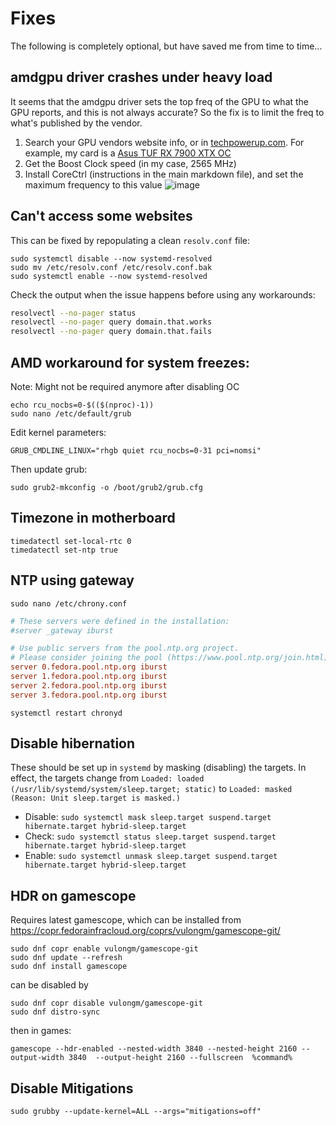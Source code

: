 # Fixes

The following is completely optional, but have saved me from time to time...

## amdgpu driver crashes under heavy load

It seems that the amdgpu driver sets the top freq of the GPU to what the GPU reports, and this is not always accurate? So the fix is to limit the freq to what's published by the vendor.

1. Search your GPU vendors website info, or in [techpowerup.com](https://www.techpowerup.com). For example, my card is a [Asus TUF RX 7900 XTX OC](https://www.techpowerup.com/gpu-specs/asus-tuf-rx-7900-xtx-gaming-oc.b9931)
2. Get the Boost Clock speed (in my case, 2565 MHz)
3. Install CoreCtrl (instructions in the main markdown file), and set the maximum frequency to this value ![image](https://github.com/user-attachments/assets/fa31a96a-1dc6-482d-8ac4-4162125471f1)

## Can't access some websites

This can be fixed by repopulating a clean `resolv.conf` file:

```shell
sudo systemctl disable --now systemd-resolved
sudo mv /etc/resolv.conf /etc/resolv.conf.bak
sudo systemctl enable --now systemd-resolved
```

Check the output when the issue happens before using any workarounds:

```bash
resolvectl --no-pager status
resolvectl --no-pager query domain.that.works
resolvectl --no-pager query domain.that.fails
```

## AMD workaround for system freezes:

Note: Might not be required anymore after disabling OC

```shell
echo rcu_nocbs=0-$(($(nproc)-1))
sudo nano /etc/default/grub
```

Edit kernel parameters:

```
GRUB_CMDLINE_LINUX="rhgb quiet rcu_nocbs=0-31 pci=nomsi"
```

Then update grub:

```
sudo grub2-mkconfig -o /boot/grub2/grub.cfg
```

## Timezone in motherboard

```
timedatectl set-local-rtc 0
timedatectl set-ntp true
```

## NTP using gateway

```
sudo nano /etc/chrony.conf
```

```conf
# These servers were defined in the installation:
#server _gateway iburst

# Use public servers from the pool.ntp.org project.
# Please consider joining the pool (https://www.pool.ntp.org/join.html).
server 0.fedora.pool.ntp.org iburst
server 1.fedora.pool.ntp.org iburst
server 2.fedora.pool.ntp.org iburst
server 3.fedora.pool.ntp.org iburst
```

```
systemctl restart chronyd
```

## Disable hibernation

These should be set up in `systemd` by masking (disabling) the targets. In effect, the targets change from `Loaded: loaded (/usr/lib/systemd/system/sleep.target; static)` to `Loaded: masked (Reason: Unit sleep.target is masked.)`

- Disable: `sudo systemctl mask sleep.target suspend.target hibernate.target hybrid-sleep.target`
- Check: `sudo systemctl status sleep.target suspend.target hibernate.target hybrid-sleep.target`
- Enable: `sudo systemctl unmask sleep.target suspend.target hibernate.target hybrid-sleep.target`

## HDR on gamescope

Requires latest gamescope, which can be installed from https://copr.fedorainfracloud.org/coprs/vulongm/gamescope-git/

```shell
sudo dnf copr enable vulongm/gamescope-git
sudo dnf update --refresh
sudo dnf install gamescope
```

can be disabled by

```shell
sudo dnf copr disable vulongm/gamescope-git
sudo dnf distro-sync
```

then in games:

```
gamescope --hdr-enabled --nested-width 3840 --nested-height 2160 --output-width 3840  --output-height 2160 --fullscreen  %command%
```

## Disable Mitigations

`sudo grubby --update-kernel=ALL --args="mitigations=off"`
